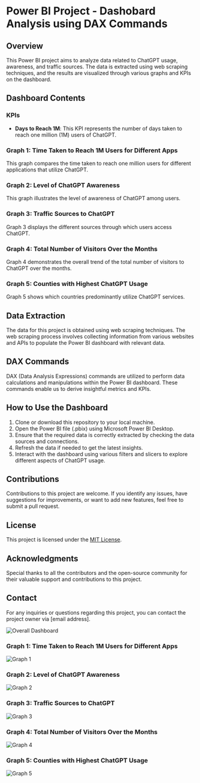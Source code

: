 # Power BI Project - Dashobard Analysis using DAX Commands

## Overview
This Power BI project aims to analyze data related to ChatGPT usage, awareness, and traffic sources. The data is extracted using web scraping techniques, and the results are visualized through various graphs and KPIs on the dashboard.

## Dashboard Contents

### KPIs
- **Days to Reach 1M**: This KPI represents the number of days taken to reach one million (1M) users of ChatGPT.

### Graph 1: Time Taken to Reach 1M Users for Different Apps
This graph compares the time taken to reach one million users for different applications that utilize ChatGPT.

### Graph 2: Level of ChatGPT Awareness
This graph illustrates the level of awareness of ChatGPT among users.

### Graph 3: Traffic Sources to ChatGPT
Graph 3 displays the different sources through which users access ChatGPT.

### Graph 4: Total Number of Visitors Over the Months
Graph 4 demonstrates the overall trend of the total number of visitors to ChatGPT over the months.

### Graph 5: Counties with Highest ChatGPT Usage
Graph 5 shows which countries predominantly utilize ChatGPT services.

## Data Extraction
The data for this project is obtained using web scraping techniques. The web scraping process involves collecting information from various websites and APIs to populate the Power BI dashboard with relevant data.

## DAX Commands
DAX (Data Analysis Expressions) commands are utilized to perform data calculations and manipulations within the Power BI dashboard. These commands enable us to derive insightful metrics and KPIs.

## How to Use the Dashboard
1. Clone or download this repository to your local machine.
2. Open the Power BI file (.pbix) using Microsoft Power BI Desktop.
3. Ensure that the required data is correctly extracted by checking the data sources and connections.
4. Refresh the data if needed to get the latest insights.
5. Interact with the dashboard using various filters and slicers to explore different aspects of ChatGPT usage.

## Contributions
Contributions to this project are welcome. If you identify any issues, have suggestions for improvements, or want to add new features, feel free to submit a pull request.

## License
This project is licensed under the [MIT License](LICENSE).

## Acknowledgments
Special thanks to all the contributors and the open-source community for their valuable support and contributions to this project.

## Contact
For any inquiries or questions regarding this project, you can contact the project owner via [email address].

![Overall Dashboard](./images/overall_dashboard.png)

### Graph 1: Time Taken to Reach 1M Users for Different Apps
![Graph 1](./images/graph1.png)

### Graph 2: Level of ChatGPT Awareness
![Graph 2](./images/graph2.png)

### Graph 3: Traffic Sources to ChatGPT
![Graph 3](./images/graph3.png)

### Graph 4: Total Number of Visitors Over the Months
![Graph 4](./images/graph4.png)

### Graph 5: Counties with Highest ChatGPT Usage
![Graph 5](./images/graph5.png)
